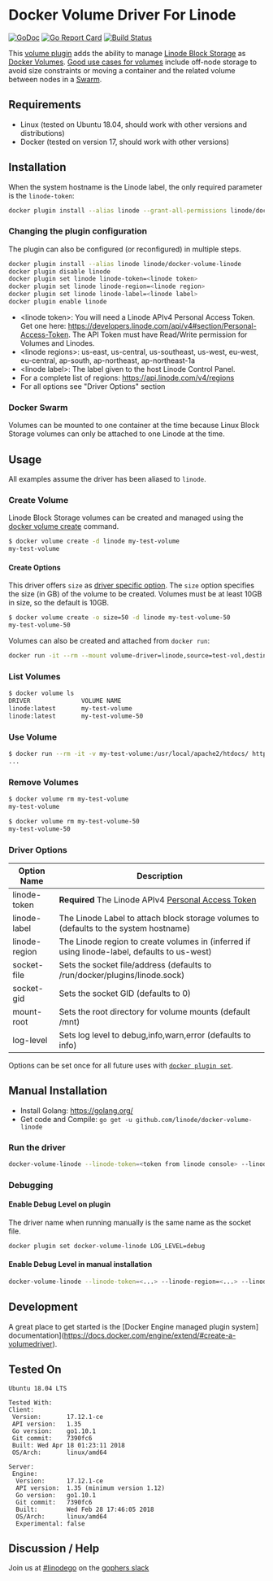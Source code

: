 # Docker Volume Driver For Linode

[![GoDoc](https://godoc.org/github.com/linode/docker-volume-linode?status.svg)](https://godoc.org/github.com/linode/docker-volume-linode)
[![Go Report Card](https://goreportcard.com/badge/github.com/linode/docker-volume-linode)](https://goreportcard.com/report/github.com/linode/docker-volume-linode)
[![Build Status](https://travis-ci.org/linode/docker-volume-linode.svg?branch=master)](https://travis-ci.org/linode/docker-volume-linode)

This [volume plugin](https://docs.docker.com/engine/extend/plugins_volume/) adds the ability to manage [Linode Block Storage](https://www.linode.com/blockstorage) as [Docker Volumes](https://docs.docker.com/storage/volumes/).
[Good use cases for volumes](https://docs.docker.com/storage/#good-use-cases-for-volumes) include off-node storage to avoid size constraints or moving a container and the related volume between nodes in a [Swarm](https://github.com/linode/docker-machine-driver-linode#provisioning-docker-swarm).

## Requirements

- Linux (tested on Ubuntu 18.04, should work with other versions and distributions)
- Docker (tested on version 17, should work with other versions)

## Installation

When the system hostname is the Linode label, the only required parameter is the `linode-token`:

```sh
docker plugin install --alias linode --grant-all-permissions linode/docker-volume-linode linode-token=<linode token>
```

### Changing the plugin configuration

The plugin can also be configured (or reconfigured) in multiple steps.

```sh
docker plugin install --alias linode linode/docker-volume-linode
docker plugin disable linode
docker plugin set linode linode-token=<linode token>
docker plugin set linode linode-region=<linode region>
docker plugin set linode linode-label=<linode label>
docker plugin enable linode
```

- \<linode token\>: You will need a Linode APIv4 Personal Access Token.  Get one here: <https://developers.linode.com/api/v4#section/Personal-Access-Token>.  The API Token must have Read/Write permission for Volumes and Linodes.
- \<linode regions\>: us-east, us-central, us-southeast, us-west, eu-west, eu-central, ap-south, ap-northeast, ap-northeast-1a
- \<linode label\>: The label given to the host Linode Control Panel.
- For a complete list of regions:  https://api.linode.com/v4/regions
- For all options see "Driver Options" section

### Docker Swarm

Volumes can be mounted to one container at the time because Linux Block Storage volumes can only be attached to one Linode at the time.

## Usage

All examples assume the driver has been aliased to `linode`.

### Create Volume

Linode Block Storage volumes can be created and managed using the [docker volume create](https://docs.docker.com/engine/reference/commandline/volume_create/) command.

```sh
$ docker volume create -d linode my-test-volume
my-test-volume
```

#### Create Options

This driver offers `size` as [driver specific option](https://docs.docker.com/engine/reference/commandline/volume_create/#driver-specific-options).  The `size` option specifies the size (in GB) of the volume to be created.  Volumes must be at least 10GB in size, so the default is 10GB.

```sh
$ docker volume create -o size=50 -d linode my-test-volume-50
my-test-volume-50
```

Volumes can also be created and attached from `docker run`:

```sh
docker run -it --rm --mount volume-driver=linode,source=test-vol,destination=/test,volume-opt=size=25 alpine
```

### List Volumes

```sh
$ docker volume ls
DRIVER              VOLUME NAME
linode:latest       my-test-volume
linode:latest       my-test-volume-50
```

### Use Volume

```sh
$ docker run --rm -it -v my-test-volume:/usr/local/apache2/htdocs/ httpd
...
```

### Remove Volumes

```sh
$ docker volume rm my-test-volume
my-test-volume

$ docker volume rm my-test-volume-50
my-test-volume-50
```

### Driver Options

| Option Name | Description |
| --- | --- |
| linode-token | **Required** The Linode APIv4 [Personal Access Token](https://cloud.linode.com/profile/tokens)
| linode-label | The Linode Label to attach block storage volumes to (defaults to the system hostname) |
| linode-region | The Linode region to create volumes in (inferred if using linode-label, defaults to us-west) |
| socket-file | Sets the socket file/address (defaults to /run/docker/plugins/linode.sock) |
| socket-gid | Sets the socket GID (defaults to 0) |
| mount-root | Sets the root directory for volume mounts (default /mnt) |
| log-level | Sets log level to debug,info,warn,error (defaults to info) |

Options can be set once for all future uses with [`docker plugin set`](https://docs.docker.com/engine/reference/commandline/plugin_set/#extended-description).

## Manual Installation

- Install Golang: <https://golang.org/>
- Get code and Compile: `go get -u github.com/linode/docker-volume-linode`

### Run the driver

```sh
docker-volume-linode --linode-token=<token from linode console> --linode-region=<linode region> --linode-label=<linode label>
```

### Debugging

#### Enable Debug Level on plugin

The driver name when running manually is the same name as the socket file.

```sh
docker plugin set docker-volume-linode LOG_LEVEL=debug
```

#### Enable Debug Level in manual installation

```sh
docker-volume-linode --linode-token=<...> --linode-region=<...> --linode-label=<...> --log-level=debug
```

## Development

A great place to get started is the [Docker Engine managed plugin system] documentation](https://docs.docker.com/engine/extend/#create-a-volumedriver).

## Tested On

```text
Ubuntu 18.04 LTS
```

```text
Tested With:
Client:
 Version:       17.12.1-ce
 API version:   1.35
 Go version:    go1.10.1
 Git commit:    7390fc6
 Built: Wed Apr 18 01:23:11 2018
 OS/Arch:       linux/amd64

Server:
 Engine:
  Version:      17.12.1-ce
  API version:  1.35 (minimum version 1.12)
  Go version:   go1.10.1
  Git commit:   7390fc6
  Built:        Wed Feb 28 17:46:05 2018
  OS/Arch:      linux/amd64
  Experimental: false
```

## Discussion / Help

Join us at [#linodego](https://gophers.slack.com/messages/CAG93EB2S) on the [gophers slack](https://gophers.slack.com)

